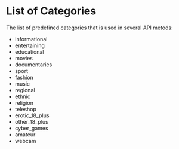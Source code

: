 # List of Categories

The list of predefined categories that is used in several API metods:

- informational
- entertaining
- educational
- movies
- documentaries
- sport
- fashion
- music
- regional
- ethnic
- religion
- teleshop
- erotic_18_plus
- other_18_plus
- cyber_games
- amateur
- webcam
